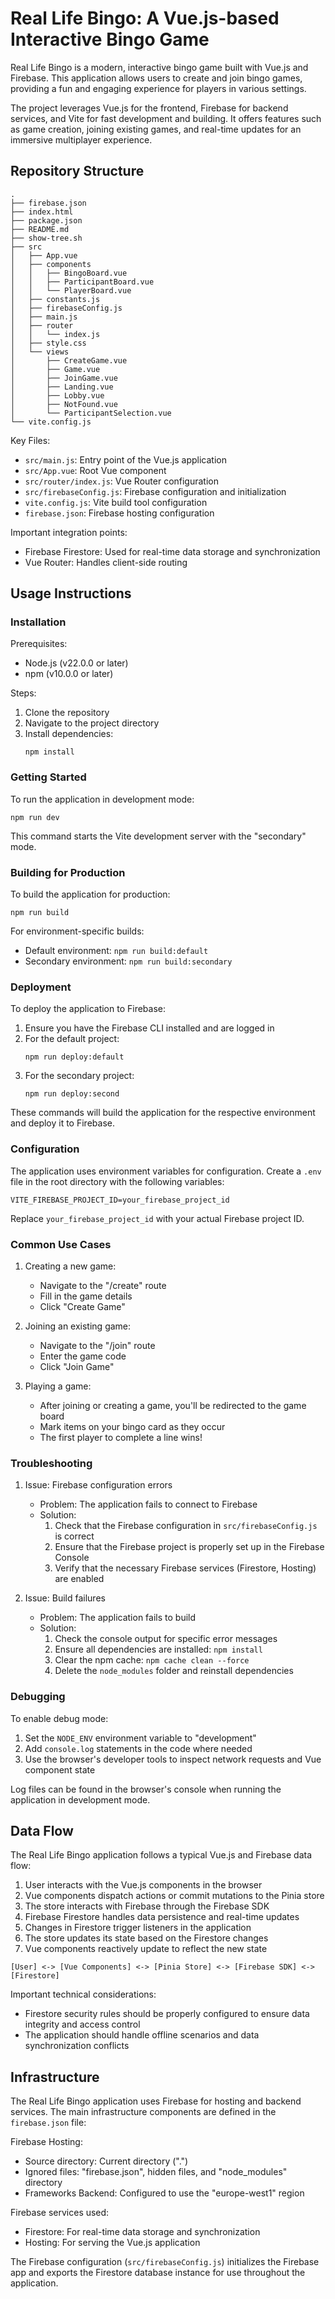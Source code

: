 # Real Life Bingo: A Vue.js-based Interactive Bingo Game

Real Life Bingo is a modern, interactive bingo game built with Vue.js and Firebase. This application allows users to create and join bingo games, providing a fun and engaging experience for players in various settings.

The project leverages Vue.js for the frontend, Firebase for backend services, and Vite for fast development and building. It offers features such as game creation, joining existing games, and real-time updates for an immersive multiplayer experience.

## Repository Structure

```
.
├── firebase.json
├── index.html
├── package.json
├── README.md
├── show-tree.sh
├── src
│   ├── App.vue
│   ├── components
│   │   ├── BingoBoard.vue
│   │   ├── ParticipantBoard.vue
│   │   └── PlayerBoard.vue
│   ├── constants.js
│   ├── firebaseConfig.js
│   ├── main.js
│   ├── router
│   │   └── index.js
│   ├── style.css
│   └── views
│       ├── CreateGame.vue
│       ├── Game.vue
│       ├── JoinGame.vue
│       ├── Landing.vue
│       ├── Lobby.vue
│       ├── NotFound.vue
│       └── ParticipantSelection.vue
└── vite.config.js
```

Key Files:

- `src/main.js`: Entry point of the Vue.js application
- `src/App.vue`: Root Vue component
- `src/router/index.js`: Vue Router configuration
- `src/firebaseConfig.js`: Firebase configuration and initialization
- `vite.config.js`: Vite build tool configuration
- `firebase.json`: Firebase hosting configuration

Important integration points:

- Firebase Firestore: Used for real-time data storage and synchronization
- Vue Router: Handles client-side routing

## Usage Instructions

### Installation

Prerequisites:

- Node.js (v22.0.0 or later)
- npm (v10.0.0 or later)

Steps:

1. Clone the repository
2. Navigate to the project directory
3. Install dependencies:
   ```
   npm install
   ```

### Getting Started

To run the application in development mode:

```
npm run dev
```

This command starts the Vite development server with the "secondary" mode.

### Building for Production

To build the application for production:

```
npm run build
```

For environment-specific builds:

- Default environment: `npm run build:default`
- Secondary environment: `npm run build:secondary`

### Deployment

To deploy the application to Firebase:

1. Ensure you have the Firebase CLI installed and are logged in
2. For the default project:
   ```
   npm run deploy:default
   ```
3. For the secondary project:
   ```
   npm run deploy:second
   ```

These commands will build the application for the respective environment and deploy it to Firebase.

### Configuration

The application uses environment variables for configuration. Create a `.env` file in the root directory with the following variables:

```
VITE_FIREBASE_PROJECT_ID=your_firebase_project_id
```

Replace `your_firebase_project_id` with your actual Firebase project ID.

### Common Use Cases

1. Creating a new game:

   - Navigate to the "/create" route
   - Fill in the game details
   - Click "Create Game"

2. Joining an existing game:

   - Navigate to the "/join" route
   - Enter the game code
   - Click "Join Game"

3. Playing a game:
   - After joining or creating a game, you'll be redirected to the game board
   - Mark items on your bingo card as they occur
   - The first player to complete a line wins!

### Troubleshooting

1. Issue: Firebase configuration errors

   - Problem: The application fails to connect to Firebase
   - Solution:
     1. Check that the Firebase configuration in `src/firebaseConfig.js` is correct
     2. Ensure that the Firebase project is properly set up in the Firebase Console
     3. Verify that the necessary Firebase services (Firestore, Hosting) are enabled

2. Issue: Build failures
   - Problem: The application fails to build
   - Solution:
     1. Check the console output for specific error messages
     2. Ensure all dependencies are installed: `npm install`
     3. Clear the npm cache: `npm cache clean --force`
     4. Delete the `node_modules` folder and reinstall dependencies

### Debugging

To enable debug mode:

1. Set the `NODE_ENV` environment variable to "development"
2. Add `console.log` statements in the code where needed
3. Use the browser's developer tools to inspect network requests and Vue component state

Log files can be found in the browser's console when running the application in development mode.

## Data Flow

The Real Life Bingo application follows a typical Vue.js and Firebase data flow:

1. User interacts with the Vue.js components in the browser
2. Vue components dispatch actions or commit mutations to the Pinia store
3. The store interacts with Firebase through the Firebase SDK
4. Firebase Firestore handles data persistence and real-time updates
5. Changes in Firestore trigger listeners in the application
6. The store updates its state based on the Firestore changes
7. Vue components reactively update to reflect the new state

```
[User] <-> [Vue Components] <-> [Pinia Store] <-> [Firebase SDK] <-> [Firestore]
```

Important technical considerations:

- Firestore security rules should be properly configured to ensure data integrity and access control
- The application should handle offline scenarios and data synchronization conflicts

## Infrastructure

The Real Life Bingo application uses Firebase for hosting and backend services. The main infrastructure components are defined in the `firebase.json` file:

Firebase Hosting:

- Source directory: Current directory (".")
- Ignored files: "firebase.json", hidden files, and "node_modules" directory
- Frameworks Backend: Configured to use the "europe-west1" region

Firebase services used:

- Firestore: For real-time data storage and synchronization
- Hosting: For serving the Vue.js application

The Firebase configuration (`src/firebaseConfig.js`) initializes the Firebase app and exports the Firestore database instance for use throughout the application.
